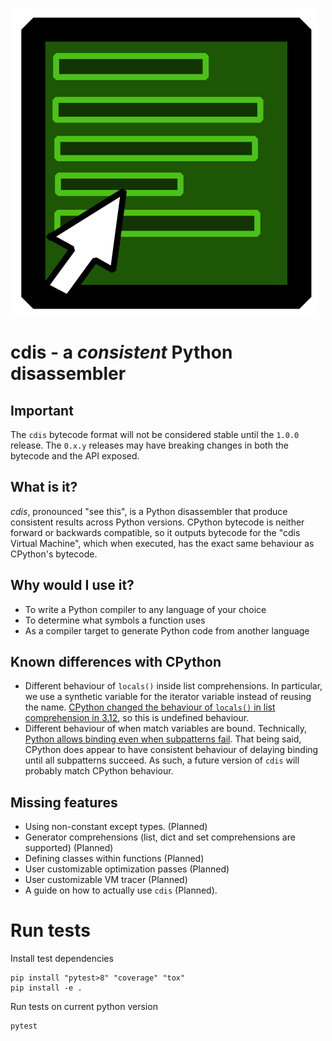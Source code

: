 ![cdis logo](https://raw.githubusercontent.com/cdis-vm/cdis/main/cdis-logo.png)

# cdis - a *consistent* Python disassembler

## Important

The `cdis` bytecode format will not be considered stable until the `1.0.0` release.
The `0.x.y` releases may have breaking changes in both the bytecode and the API exposed.

## What is it?

*cdis*, pronounced "see this", is a Python disassembler that produce consistent results across Python versions.
CPython bytecode is neither forward or backwards compatible, so it outputs bytecode for the "cdis Virtual Machine",
which when executed, has the exact same behaviour as CPython's bytecode.

## Why would I use it?

- To write a Python compiler to any language of your choice
- To determine what symbols a function uses
- As a compiler target to generate Python code from another language

## Known differences with CPython

- Different behaviour of `locals()` inside list comprehensions.
  In particular, we use a synthetic variable for the iterator variable
  instead of reusing the name.
  [CPython changed the behaviour of `locals()` in list comprehension
  in 3.12](https://docs.python.org/3/whatsnew/3.12.html#pep-709-comprehension-inlining),
  so this is undefined behaviour.
- Different behaviour of when match variables are bound.
  Technically, [Python allows binding even when subpatterns fail](https://docs.python.org/3/reference/compound_stmts.html#overview).
  That being said, CPython does appear to have consistent behaviour of delaying
  binding until all subpatterns succeed.
  As such, a future version of `cdis` will probably match
  CPython behaviour.


## Missing features

- Using non-constant except types. (Planned)
- Generator comprehensions (list, dict and set comprehensions are supported) (Planned)
- Defining classes within functions (Planned)
- User customizable optimization passes (Planned)
- User customizable VM tracer (Planned)
- A guide on how to actually use `cdis` (Planned).

# Run tests

Install test dependencies

```shell
pip install "pytest>8" "coverage" "tox"
pip install -e .
```

Run tests on current python version

```shell
pytest
```